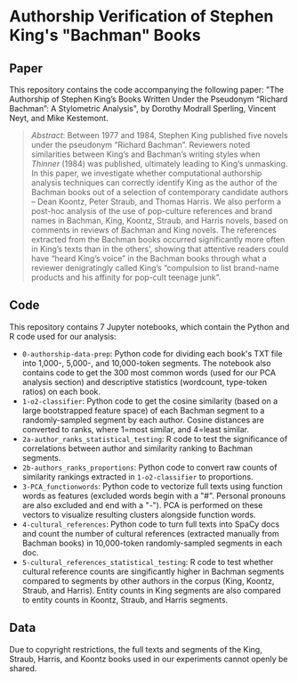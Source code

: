# Authorship Verification of Stephen King's "Bachman" Books

## Paper 

This repository contains the code accompanying the following paper: 
"The Authorship of Stephen King’s Books Written Under the Pseudonym “Richard Bachman”: A Stylometric Analysis", by Dorothy Modrall Sperling, Vincent Neyt, and Mike Kestemont.

> _Abstract_: Between 1977 and 1984, Stephen King published five novels under the pseudonym “Richard Bachman”. Reviewers noted similarities between King’s and Bachman’s writing styles when _Thinner_ (1984) was published, ultimately leading to King’s unmasking. In this paper, we investigate whether computational authorship analysis techniques can correctly identify King as the author of the Bachman books out of a selection of contemporary candidate authors – Dean Koontz, Peter Straub, and Thomas Harris. We also perform a post-hoc analysis of the use of pop-culture references and brand names in Bachman, King, Koontz, Straub, and Harris novels, based on comments in reviews of Bachman and King novels. The references extracted from the Bachman books occurred significantly more often in King’s texts than in the others’, showing that attentive readers could have “heard King’s voice” in the Bachman books through what a reviewer denigratingly called King’s “compulsion to list brand-name products and his affinity for pop-cult teenage junk”.

## Code

This repository contains 7 Jupyter notebooks, which contain the Python and R code used for our analysis: 
- `0-authorship-data-prep`: Python code for dividing each book's TXT file into 1,000-, 5,000-, and 10,000-token segments. The notebook also contains code to get the 300 most common words (used for our PCA analysis section) and descriptive statistics (wordcount, type-token ratios) on each book. 
- `1-o2-classifier`: Python code to get the cosine similarity (based on a large bootstrapped feature space) of each Bachman segment to a randomly-sampled segment by each author. Cosine distances are converted to ranks, where 1=most similar, and 4=least similar. 
- `2a-author_ranks_statistical_testing`: R code to test the significance of correlations between author and similarity ranking to Bachman segments.
- `2b-authors_ranks_proportions`: Python code to convert raw counts of similarity rankings extracted in `1-o2-classifier` to proportions.
- `3-PCA_functionwords`: Python code to vectorize full texts using function words as features (excluded words begin with a "#". Personal pronouns are also excluded and end with a "-"). PCA is performed on these vectors to visualize resulting clusters alongside function words. 
- `4-cultural_references`: Python code to turn full texts into SpaCy docs and count the number of cultural references (extracted manually from Bachman books) in 10,000-token randomly-sampled segments in each doc. 
- `5-cultural_references_statistical_testing`: R code to test whether cultural reference counts are singificantly higher in Bachman segments compared to segments by other authors in the corpus (King, Koontz, Straub, and Harris). Entity counts in King segments are also compared to entity counts in Koontz, Straub, and Harris segments. 

## Data

Due to copyright restrictions, the full texts and segments of the King, Straub, Harris, and Koontz books used in our experiments cannot openly be shared.
